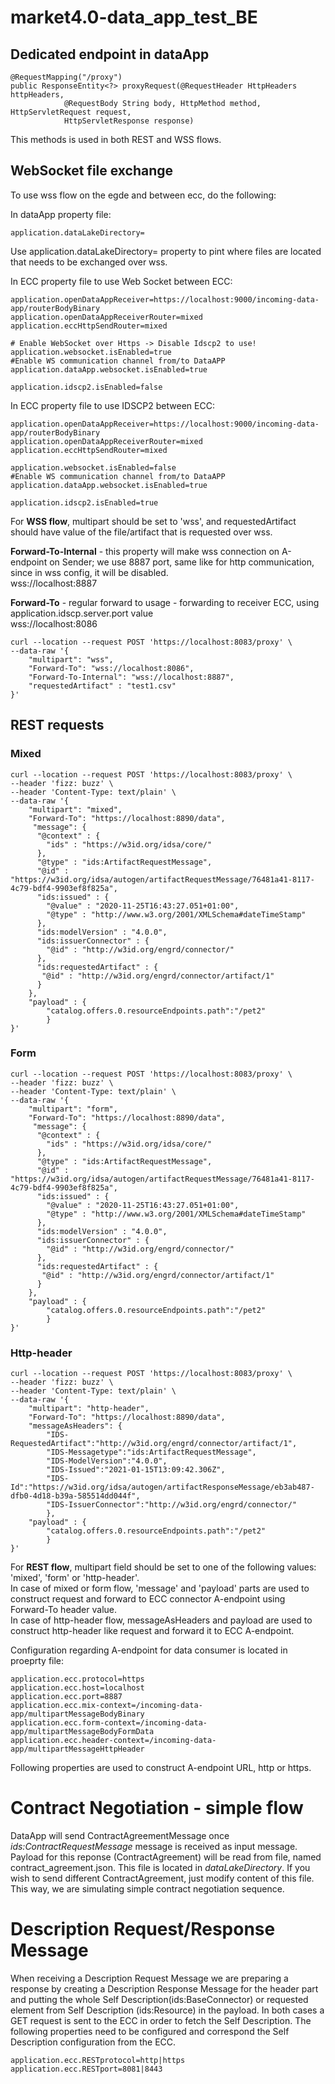 # market4.0-data_app_test_BE


## Dedicated endpoint in dataApp

```
@RequestMapping("/proxy")
public ResponseEntity<?> proxyRequest(@RequestHeader HttpHeaders httpHeaders,
			@RequestBody String body, HttpMethod method, HttpServletRequest request,
			HttpServletResponse response)
```
This methods is used in both REST and WSS flows.


## WebSocket file exchange

To use wss flow on the egde and between ecc, do the following:

In dataApp property file:

```
application.dataLakeDirectory=
```
Use application.dataLakeDirectory= property to pint where files are located that needs to be exchanged over wss.

In ECC property file to use Web Socket between ECC:

```
application.openDataAppReceiver=https://localhost:9000/incoming-data-app/routerBodyBinary
application.openDataAppReceiverRouter=mixed
application.eccHttpSendRouter=mixed

# Enable WebSocket over Https -> Disable Idscp2 to use!
application.websocket.isEnabled=true
#Enable WS communication channel from/to DataAPP
application.dataApp.websocket.isEnabled=true

application.idscp2.isEnabled=false

```

In ECC property file to use IDSCP2 between ECC:

```
application.openDataAppReceiver=https://localhost:9000/incoming-data-app/routerBodyBinary
application.openDataAppReceiverRouter=mixed
application.eccHttpSendRouter=mixed

application.websocket.isEnabled=false
#Enable WS communication channel from/to DataAPP
application.dataApp.websocket.isEnabled=true

application.idscp2.isEnabled=true

```

For <b>WSS flow</b>, multipart should be set to 'wss', and requestedArtifact should have value of the file/artifact that is requested over wss.

**Forward-To-Internal** - this property will make wss connection on A-endpoint on Sender; we use 8887 port, same like for http communication, since in wss config, it will be disabled.<br />
wss://localhost:8887

**Forward-To** - regular forward to usage - forwarding to receiver ECC, using application.idscp.server.port value<br />
wss://localhost:8086

```
curl --location --request POST 'https://localhost:8083/proxy' \
--data-raw '{
    "multipart": "wss",
    "Forward-To": "wss://localhost:8086",
    "Forward-To-Internal": "wss://localhost:8887",
    "requestedArtifact" : "test1.csv"
}'
```
## REST requests

### Mixed

```
curl --location --request POST 'https://localhost:8083/proxy' \
--header 'fizz: buzz' \
--header 'Content-Type: text/plain' \
--data-raw '{
    "multipart": "mixed",
    "Forward-To": "https://localhost:8890/data",
	 "message": {
	  "@context" : {
		"ids" : "https://w3id.org/idsa/core/"
	  },
	  "@type" : "ids:ArtifactRequestMessage",
	  "@id" : "https://w3id.org/idsa/autogen/artifactRequestMessage/76481a41-8117-4c79-bdf4-9903ef8f825a",
	  "ids:issued" : {
		"@value" : "2020-11-25T16:43:27.051+01:00",
		"@type" : "http://www.w3.org/2001/XMLSchema#dateTimeStamp"
	  },
	  "ids:modelVersion" : "4.0.0",
	  "ids:issuerConnector" : {
		"@id" : "http://w3id.org/engrd/connector/"
	  },
	  "ids:requestedArtifact" : {
	   "@id" : "http://w3id.org/engrd/connector/artifact/1"
	  }
	},
	"payload" : {
		"catalog.offers.0.resourceEndpoints.path":"/pet2"
		}
}'

```

### Form

```
curl --location --request POST 'https://localhost:8083/proxy' \
--header 'fizz: buzz' \
--header 'Content-Type: text/plain' \
--data-raw '{
    "multipart": "form",
    "Forward-To": "https://localhost:8890/data",
	 "message": {
	  "@context" : {
		"ids" : "https://w3id.org/idsa/core/"
	  },
	  "@type" : "ids:ArtifactRequestMessage",
	  "@id" : "https://w3id.org/idsa/autogen/artifactRequestMessage/76481a41-8117-4c79-bdf4-9903ef8f825a",
	  "ids:issued" : {
		"@value" : "2020-11-25T16:43:27.051+01:00",
		"@type" : "http://www.w3.org/2001/XMLSchema#dateTimeStamp"
	  },
	  "ids:modelVersion" : "4.0.0",
	  "ids:issuerConnector" : {
		"@id" : "http://w3id.org/engrd/connector/"
	  },
	  "ids:requestedArtifact" : {
	   "@id" : "http://w3id.org/engrd/connector/artifact/1"
	  }
	},
	"payload" : {
		"catalog.offers.0.resourceEndpoints.path":"/pet2"
		}
}'

```

### Http-header

```
curl --location --request POST 'https://localhost:8083/proxy' \
--header 'fizz: buzz' \
--header 'Content-Type: text/plain' \
--data-raw '{
    "multipart": "http-header",
    "Forward-To": "https://localhost:8890/data",
	"messageAsHeaders": {
        "IDS-RequestedArtifact":"http://w3id.org/engrd/connector/artifact/1",
        "IDS-Messagetype":"ids:ArtifactRequestMessage",
        "IDS-ModelVersion":"4.0.0",
        "IDS-Issued":"2021-01-15T13:09:42.306Z",
        "IDS-Id":"https://w3id.org/idsa/autogen/artifactResponseMessage/eb3ab487-dfb0-4d18-b39a-585514dd044f",
        "IDS-IssuerConnector":"http://w3id.org/engrd/connector/"
        },
	"payload" : {
		"catalog.offers.0.resourceEndpoints.path":"/pet2"
		}
}'

```
For <b>REST flow</b>, multipart field should be set to one of the following values: 'mixed', 'form' or 'http-header'.<br/>
In case of mixed or form flow, 'message' and 'payload' parts are used to construct request and forward to ECC connector A-endpoint using Forward-To header value.<br />
In case of http-header flow, messageAsHeaders and payload are used to construct http-header like request and forward it to ECC A-endpoint.

Configuration regarding A-endpoint for data consumer is located in proeprty file:

```
application.ecc.protocol=https
application.ecc.host=localhost
application.ecc.port=8887
application.ecc.mix-context=/incoming-data-app/multipartMessageBodyBinary
application.ecc.form-context=/incoming-data-app/multipartMessageBodyFormData
application.ecc.header-context=/incoming-data-app/multipartMessageHttpHeader
```

Following properties are used to construct A-endpoint URL, http or https.

# Contract Negotiation - simple flow

DataApp will send ContractAgreementMessage once *ids:ContractRequestMessage* message is received as input message.</br>
Payload for this reponse (ContractAgreement) will be read from file, named contract_agreement.json. This file is located in *dataLakeDirectory*. If
you wish to send different ContractAgreement, just modify content of this file.
This way, we are simulating simple contract negotiation sequence.

# Description Request/Response Message

When receiving a Description Request Message we are preparing a response by creating a Description Response Message for the header part and putting the whole Self Description(ids:BaseConnector) or requested element from Self Description (ids:Resource) in the payload.
In both cases a GET request is sent to the ECC in order to fetch the Self Description. The following properties need to be configured and correspond the Self Description configuration from the ECC.
```
application.ecc.RESTprotocol=http|https
application.ecc.RESTport=8081|8443
```